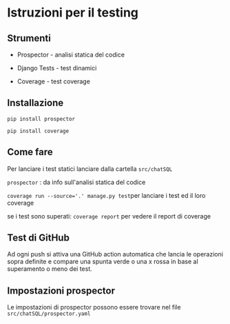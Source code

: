 # Istruzioni per il testing

## Strumenti

- Prospector - analisi statica del codice
  
- Django Tests - test dinamici
  
- Coverage - test coverage
  

## Installazione

`pip install prospector`

`pip install coverage`

## Come fare

Per lanciare i test statici lanciare dalla cartella `src/chatSQL`

`prospector` : da info sull'analisi statica del codice

`coverage run --source='.' manage.py test`per lanciare i test ed il loro coverage

se i test sono superati: `coverage report` per vedere il report di coverage

## Test di GitHub

Ad ogni push si attiva una GitHub action automatica che lancia le operazioni sopra definite e compare una spunta verde o una x rossa in base al superamento o meno dei test.

## Impostazioni prospector

Le impostazioni di prospector possono essere trovare nel file `src/chatSQL/prospector.yaml`